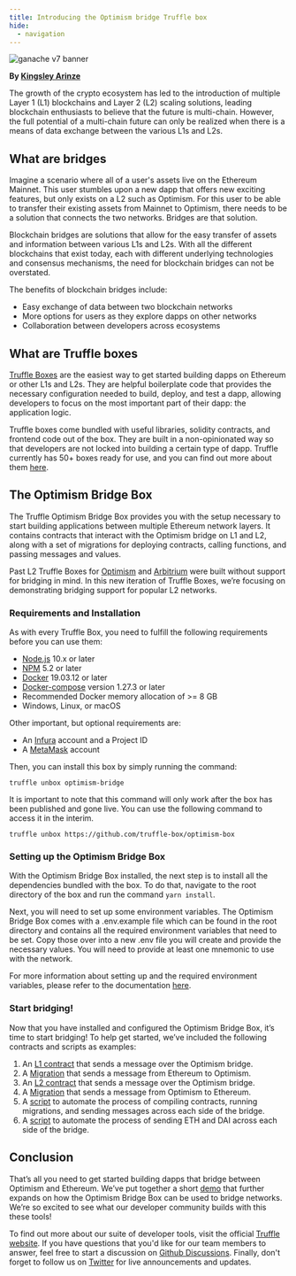 ```yaml
---
title: Introducing the Optimism bridge Truffle box
hide:
  - navigation
---
```


![ganache v7 banner](./optimism-bridge.png)

**By [Kingsley Arinze](https://twitter.com/heydamali)**

The growth of the crypto ecosystem has led to the introduction of multiple Layer 1 (L1) blockchains and Layer 2 (L2) scaling solutions, leading blockchain enthusiasts to believe that the future is multi-chain. However, the full potential of a multi-chain future can only be realized when there is a means of data exchange between the various L1s and L2s.

## What are bridges

Imagine a scenario where all of a user's assets live on the Ethereum Mainnet. This user stumbles upon a new dapp that offers new exciting features, but only exists on a L2 such as Optimism. For this user to be able to transfer their existing assets from Mainnet to Optimism, there needs to be a solution that connects the two networks. Bridges are that solution.

Blockchain bridges are solutions that allow for the easy transfer of assets and information between various L1s and L2s. With all the different blockchains that exist today, each with different underlying technologies and consensus mechanisms, the need for blockchain bridges can not be overstated.

The benefits of blockchain bridges include:

- Easy exchange of data between two blockchain networks
- More options for users as they explore dapps on other networks
- Collaboration between developers across ecosystems

## What are Truffle boxes

[Truffle Boxes](https://trufflesuite.com/boxes) are the easiest way to get started building dapps on Ethereum or other L1s and L2s. They are helpful boilerplate code that provides the necessary configuration needed to build, deploy, and test a dapp, allowing developers to focus on the most important part of their dapp: the application logic.

Truffle boxes come bundled with useful libraries, solidity contracts, and frontend code out of the box. They are built in a non-opinionated way so that developers are not locked into building a certain type of dapp. Truffle currently has 50+ boxes ready for use, and you can find out more about them [here](https://trufflesuite.com/boxes).

## The Optimism Bridge Box

The Truffle Optimism Bridge Box provides you with the setup necessary to start building applications between multiple Ethereum network layers. It contains contracts that interact with the Optimism bridge on L1 and L2, along with a set of migrations for deploying contracts, calling functions, and passing messages and values.

Past L2 Truffle Boxes for [Optimism](https://trufflesuite.com/boxes/optimism) and [Arbitrium](https://trufflesuite.com/boxes/arbitrum) were built without support for bridging in mind. In this new iteration of Truffle Boxes, we’re focusing on demonstrating bridging support for popular L2 networks.

### Requirements and Installation

As with every Truffle Box, you need to fulfill the following requirements before you can use them:

- [Node.js](https://nodejs.org/) 10.x or later
- [NPM](https://docs.npmjs.com/cli/) 5.2 or later
- [Docker](https://docs.docker.com/get-docker/) 19.03.12 or later
- [Docker-compose](https://docs.docker.com/compose/install) version 1.27.3 or later
- Recommended Docker memory allocation of >= 8 GB
- Windows, Linux, or macOS

Other important, but optional requirements are:

- An [Infura](https://blog.infura.io/?utm_source=blog&utm_medium=pressrelease&utm_campaign=2022_Jun_introducing-the-optimism-bridge-truffle-box_acquisition_content) account and a Project ID
- A [MetaMask](https://metamask.io/) account

Then, you can install this box by simply running the command:

```
truffle unbox optimism-bridge
```

It is important to note that this command will only work after the box has been published and gone live. You can use the following command to access it in the interim.

```
truffle unbox https://github.com/truffle-box/optimism-box
```

### Setting up the Optimism Bridge Box

With the Optimism Bridge Box installed, the next step is to install all the dependencies bundled with the box. To do that, navigate to the root directory of the box and run the command `yarn install`.

Next, you will need to set up some environment variables. The Optimism Bridge Box comes with a .env.example file which can be found in the root directory and contains all the required environment variables that need to be set. Copy those over into a new .env file you will create and provide the necessary values. You will need to provide at least one mnemonic to use with the network.

For more information about setting up and the required environment variables, please refer to the documentation [here](https://github.com/truffle-box/optimism-bridge-box#setup).

### Start bridging!

Now that you have installed and configured the Optimism Bridge Box, it’s time to start bridging! To help get started, we’ve included the following contracts and scripts as examples:

1. An [L1 contract](https://github.com/truffle-box/optimism-bridge-box/blob/main/contracts/ethereum/GreeterL1.sol) that sends a message over the Optimism bridge.
2. A [Migration](https://github.com/truffle-box/optimism-bridge-box/blob/main/migrations/3_set_L2_greeting.js) that sends a message from Ethereum to Optimism.
3. An [L2 contract](https://github.com/truffle-box/optimism-bridge-box/blob/main/contracts/optimism/GreeterL2.sol) that sends a message over the Optimism bridge.
4. A [Migration](https://github.com/truffle-box/optimism-bridge-box/blob/main/migrations/4_set_L1_greeting.js) that sends a message from Optimism to Ethereum.
5. A [script](https://github.com/truffle-box/optimism-bridge-box/blob/main/scripts/kovan_bridge_message.mjs) to automate the process of compiling contracts, running migrations, and sending messages across each side of the bridge.
6. A [script](https://github.com/truffle-box/optimism-bridge-box/blob/main/scripts/kovan_bridge_value.js) to automate the process of sending ETH and DAI across each side of the bridge.

## Conclusion

That’s all you need to get started building dapps that bridge between Optimism and Ethereum. We’ve put together a short [demo](https://github.com/truffle-box/optimism-bridge-box#setup) that further expands on how the Optimism Bridge Box can be used to bridge networks. We’re so excited to see what our developer community builds with this these tools!

To find out more about our suite of developer tools, visit the official [Truffle website](https://trufflesuite.com). If you have questions that you'd like for our team members to answer, feel free to start a discussion on [Github Discussions](https://github.com/orgs/trufflesuite/discussions). Finally, don't forget to follow us on [Twitter](https://twitter.com/trufflesuite) for live announcements and updates.
